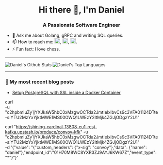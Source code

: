 ### 

<h1 align="center">Hi there 👋, I'm Daniel</h1>
<h3 align="center">A Passionate Software Engineer</h3>

- 💬 Ask me about Golang, gRPC and writing SQL queries.
- 📫 How to reach me: [<img src='https://img.icons8.com/fluency/48/000000/gmail-new.png' alt='gmail' height='18'>](mailto:danvixent@gmail.com), [<img src='https://img.icons8.com/color/48/000000/twitter--v1.png' alt='twitter' height='18'>](https://twitter.com/danvixent), [<img src='https://img.icons8.com/external-justicon-flat-justicon/64/000000/external-linkedin-social-media-justicon-flat-justicon.png' alt='LinkedIn' height='18'>](https://linkedin.com/in/daniel-oluojomu).
- ⚡ Fun fact: I love chess.

---

<img align="left" alt="Daniel's Github Stats" src="https://github-readme-stats.vercel.app/api?username=danvixent&theme=dark&show_icons=true&line_height=40&count_private=true"/>

<img alt="Daniel's Top Languages" src="https://github-readme-stats.vercel.app/api/top-langs/?username=danvixent&line_height=30&theme=dark&show_icons=true" />

---

### 📝 My most recent blog posts

- [Setup PostgreSQL with SSL inside a Docker Container](https://dev.to/danvixent/how-to-setup-postgresql-with-ssl-inside-a-docker-container-5f3)

curl  \
-u "c2hpbmluZy1jYXJkaW5hbC0xMzgwOCTda2JmtIelxIbvCs9c3VFA01124DTte-s:YTU2MzYxYjktMWE1MS00OWQ1LWEzY2ItMjk4ZGJjODgzY2U1"

curl "https://shining-cardinal-13808-eu1-rest-kafka.upstash.io/produce/convoy-kfk" -u "c2hpbmluZy1jYXJkaW5hbC0xMzgwOCTda2JmtIelxIbvCs9c3VFA01124DTte-s:YTU2MzYxYjktMWE1MS00OWQ1LWEzY2ItMjk4ZGJjODgzY2U1" \
-d '{"value": "{\"custom_headers\": {\"x-sig\": \"convoy\"},\"data\": {\"name\": \"daniel\"},\"endpoint_id\":\"01H70M8WC8YXR3ZJ9AYJ6KW67Z\",\"event_type\": \"*\"}"}'